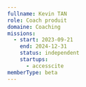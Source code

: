 ```yaml
---
fullname: Kevin TAN
role: Coach produit
domaine: Coaching
missions:
  - start: 2023-09-21
    end: 2024-12-31
    status: independent
    startups:
      - accesscite
memberType: beta
---
```

